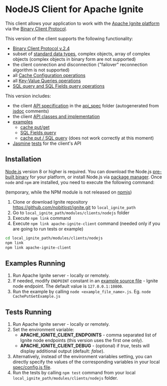 # NodeJS Client for Apache Ignite #

This client allows your application to work with the [Apache Ignite platform](https://ignite.apache.org/) via the [Binary Client Protocol](https://apacheignite.readme.io/docs/binary-client-protocol).

This version of the client supports the following functionality:

- [Binary Client Protocol v.2.4](https://apacheignite.readme.io/v2.4/docs/binary-client-protocol)
- subset of [standard data types](https://apacheignite.readme.io/v2.4/docs/binary-client-protocol#section-data-objects), complex objects, array of complex objects (complex objects in binary form are not supported)
- the client connection and disconnection ("failover" reconnection algorithm is not supported)
- all [Cache Configuration operations](https://apacheignite.readme.io/v2.4/docs/binary-client-protocol-cache-configuration-operations)
- all [Key-Value Queries operations](https://apacheignite.readme.io/v2.4/docs/binary-client-protocol-key-value-operations)
- [SQL query and SQL Fields query operations](https://apacheignite.readme.io/v2.4/docs/binary-client-protocol-sql-operations)

This version includes:
- the client [API specification](https://rawgit.com/nobitlost/ignite/master/modules/clients/nodejs/api_spec/index.html) in the [api_spec](./api_spec) folder (autogenerated from [jsdoc](http://usejsdoc.org/) comments)
- the client [API classes and implementation](./lib)
- [examples](./examples)
  - [cache put/get](./examples/CachePutGetExample.js)
  - [SQL Fields query](./examples/SqlFieldsQueryExample.js)
  - [cache put / SQL query](./examples/SqlQueryExample.js) (does not work correctly at this moment)
- [Jasmine](https://www.npmjs.com/package/jasmine) [tests](./spec) for the client's API

## Installation ##

[Node.js](https://nodejs.org/en/) version 8 or higher is required. You can download the Node.js [pre-built binary](https://nodejs.org/en/download/) for your platform, or install Node.js via [package manager](https://nodejs.org/en/download/package-manager). Once `node` and `npm` are installed, you need to execute the following command:

(temporary, while the NPM module is not released on [npmjs](https://www.npmjs.com))

1. Clone or download Ignite repository https://github.com/nobitlost/ignite.git to `local_ignite_path`
2. Go to `local_ignite_path/modules/clients/nodejs` folder
3. Execute `npm link` command
4. Execute `npm link apache-ignite-client` command (needed only if you are going to run tests or example)

```bash
cd local_ignite_path/modules/clients/nodejs
npm link
npm link apache-ignite-client
```

## Examples Running ##

1. Run Apache Ignite server - locally or remotely.
2. If needed, modify `ENDPOINT` constant in an [example source file](./examples) - Ignite node endpoint. The default value is `127.0.0.1:10800`.
3. Run the example by calling `node <example_file_name>.js`. Eg. `node CachePutGetExample.js`

## Tests Running ##

1. Run Apache Ignite server - locally or remotely.
2. Set the environment variable:
    - **APACHE_IGNITE_CLIENT_ENDPOINTS** - comma separated list of Ignite node endpoints (this version uses the first one only).
    - **APACHE_IGNITE_CLIENT_DEBUG** - (optional) if *true*, tests will display additional output (default: *false*).
3. Alternatively, instead of the environment variables setting, you can directly specify the values of the corresponding variables in your local [spec/config.js file](./spec/config.js).
4. Run the tests by calling `npm test` command from your local `local_ignite_path/modules/clients/nodejs` folder.
